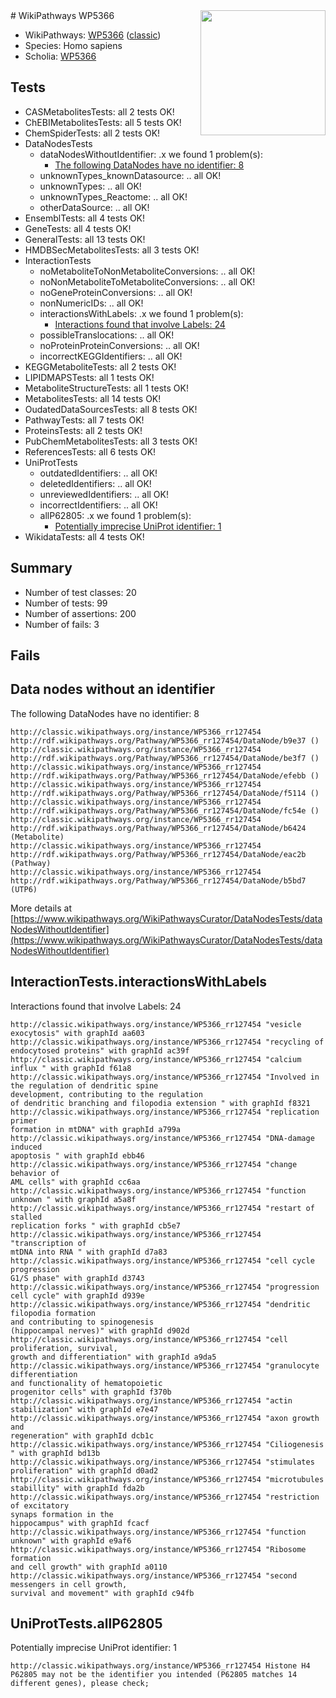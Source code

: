 <img style="float: right; width: 200px" src="https://upload.wikimedia.org/wikipedia/commons/thumb/8/83/Wplogo_with_text_500.png/640px-Wplogo_with_text_500.png" />
# WikiPathways WP5366

* WikiPathways: [WP5366](https://wikipathways.org/pathways/WP5366) ([classic](https://classic.wikipathways.org/instance/WP5366))
* Species: Homo sapiens
* Scholia: [WP5366](https://scholia.toolforge.org/wikipathways/WP5366)
## Tests
* CASMetabolitesTests: all 2 tests OK!
* ChEBIMetabolitesTests: all 5 tests OK!
* ChemSpiderTests: all 2 tests OK!
* DataNodesTests
    * dataNodesWithoutIdentifier: .x we found 1 problem(s):
        * [The following DataNodes have no identifier: 8](#d2d32fa7)
    * unknownTypes_knownDatasource: .. all OK!
    * unknownTypes: .. all OK!
    * unknownTypes_Reactome: .. all OK!
    * otherDataSource: .. all OK!
* EnsemblTests: all 4 tests OK!
* GeneTests: all 4 tests OK!
* GeneralTests: all 13 tests OK!
* HMDBSecMetabolitesTests: all 3 tests OK!
* InteractionTests
    * noMetaboliteToNonMetaboliteConversions: .. all OK!
    * noNonMetaboliteToMetaboliteConversions: .. all OK!
    * noGeneProteinConversions: .. all OK!
    * nonNumericIDs: .. all OK!
    * interactionsWithLabels: .x we found 1 problem(s):
        * [Interactions found that involve Labels: 24](#fe97a8db)
    * possibleTranslocations: .. all OK!
    * noProteinProteinConversions: .. all OK!
    * incorrectKEGGIdentifiers: .. all OK!
* KEGGMetaboliteTests: all 2 tests OK!
* LIPIDMAPSTests: all 1 tests OK!
* MetaboliteStructureTests: all 1 tests OK!
* MetabolitesTests: all 14 tests OK!
* OudatedDataSourcesTests: all 8 tests OK!
* PathwayTests: all 7 tests OK!
* ProteinsTests: all 2 tests OK!
* PubChemMetabolitesTests: all 3 tests OK!
* ReferencesTests: all 6 tests OK!
* UniProtTests
    * outdatedIdentifiers: .. all OK!
    * deletedIdentifiers: .. all OK!
    * unreviewedIdentifiers: .. all OK!
    * incorrectIdentifiers: .. all OK!
    * allP62805: .x we found 1 problem(s):
        * [Potentially imprecise UniProt identifier: 1](#5bee1cf3)
* WikidataTests: all 4 tests OK!


## Summary

* Number of test classes: 20
* Number of tests: 99
* Number of assertions: 200
* Number of fails: 3

## Fails

<a name="d2d32fa7" />

## Data nodes without an identifier

The following DataNodes have no identifier: 8
```
http://classic.wikipathways.org/instance/WP5366_rr127454 http://rdf.wikipathways.org/Pathway/WP5366_rr127454/DataNode/b9e37 ()
http://classic.wikipathways.org/instance/WP5366_rr127454 http://rdf.wikipathways.org/Pathway/WP5366_rr127454/DataNode/be3f7 ()
http://classic.wikipathways.org/instance/WP5366_rr127454 http://rdf.wikipathways.org/Pathway/WP5366_rr127454/DataNode/efebb ()
http://classic.wikipathways.org/instance/WP5366_rr127454 http://rdf.wikipathways.org/Pathway/WP5366_rr127454/DataNode/f5114 ()
http://classic.wikipathways.org/instance/WP5366_rr127454 http://rdf.wikipathways.org/Pathway/WP5366_rr127454/DataNode/fc54e ()
http://classic.wikipathways.org/instance/WP5366_rr127454 http://rdf.wikipathways.org/Pathway/WP5366_rr127454/DataNode/b6424 (Metabolite)
http://classic.wikipathways.org/instance/WP5366_rr127454 http://rdf.wikipathways.org/Pathway/WP5366_rr127454/DataNode/eac2b (Pathway)
http://classic.wikipathways.org/instance/WP5366_rr127454 http://rdf.wikipathways.org/Pathway/WP5366_rr127454/DataNode/b5bd7 (UTP6)
```

More details at [https://www.wikipathways.org/WikiPathwaysCurator/DataNodesTests/dataNodesWithoutIdentifier](https://www.wikipathways.org/WikiPathwaysCurator/DataNodesTests/dataNodesWithoutIdentifier)

<a name="fe97a8db" />

## InteractionTests.interactionsWithLabels

Interactions found that involve Labels: 24
```
http://classic.wikipathways.org/instance/WP5366_rr127454 "vesicle exocytosis" with graphId aa603
http://classic.wikipathways.org/instance/WP5366_rr127454 "recycling of 
endocytosed proteins" with graphId ac39f
http://classic.wikipathways.org/instance/WP5366_rr127454 "calcium influx " with graphId f61a8
http://classic.wikipathways.org/instance/WP5366_rr127454 "Involved in the regulation of dendritic spine 
development, contributing to the regulation 
of dendritic branching and filopodia extension " with graphId f8321
http://classic.wikipathways.org/instance/WP5366_rr127454 "replication primer 
formation in mtDNA" with graphId a799a
http://classic.wikipathways.org/instance/WP5366_rr127454 "DNA-damage induced
apoptosis " with graphId ebb46
http://classic.wikipathways.org/instance/WP5366_rr127454 "change behavior of
AML cells" with graphId cc6aa
http://classic.wikipathways.org/instance/WP5366_rr127454 "function 
unknown " with graphId a5a8f
http://classic.wikipathways.org/instance/WP5366_rr127454 "restart of stalled 
replication forks " with graphId cb5e7
http://classic.wikipathways.org/instance/WP5366_rr127454 "transcription of 
mtDNA into RNA " with graphId d7a83
http://classic.wikipathways.org/instance/WP5366_rr127454 "cell cycle progression
G1/S phase" with graphId d3743
http://classic.wikipathways.org/instance/WP5366_rr127454 "progression
cell cycle" with graphId d939e
http://classic.wikipathways.org/instance/WP5366_rr127454 "dendritic filopodia formation 
and contributing to spinogenesis
(hippocampal nerves)" with graphId d902d
http://classic.wikipathways.org/instance/WP5366_rr127454 "cell proliferation, survival, 
growth and differentiation" with graphId a9da5
http://classic.wikipathways.org/instance/WP5366_rr127454 "granulocyte differentiation 
and functionality of hematopoietic 
progenitor cells" with graphId f370b
http://classic.wikipathways.org/instance/WP5366_rr127454 "actin stabilization" with graphId e7e47
http://classic.wikipathways.org/instance/WP5366_rr127454 "axon growth and
regeneration" with graphId dcb1c
http://classic.wikipathways.org/instance/WP5366_rr127454 "Ciliogenesis " with graphId bd13b
http://classic.wikipathways.org/instance/WP5366_rr127454 "stimulates proliferation" with graphId d0ad2
http://classic.wikipathways.org/instance/WP5366_rr127454 "microtubules stabillity" with graphId fda2b
http://classic.wikipathways.org/instance/WP5366_rr127454 "restriction of excitatory 
synaps formation in the 
hippocampus" with graphId fcacf
http://classic.wikipathways.org/instance/WP5366_rr127454 "function unknown" with graphId e9af6
http://classic.wikipathways.org/instance/WP5366_rr127454 "Ribosome formation
and cell growth" with graphId a0110
http://classic.wikipathways.org/instance/WP5366_rr127454 "second messengers in cell growth, 
survival and movement" with graphId c94fb
```

<a name="5bee1cf3" />

## UniProtTests.allP62805

Potentially imprecise UniProt identifier: 1
```
http://classic.wikipathways.org/instance/WP5366_rr127454 Histone H4 P62805 may not be the identifier you intended (P62805 matches 14 different genes), please check; 
```


